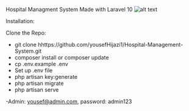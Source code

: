 Hospital Managment System Made with Laravel 10
![alt text](https://github.com/yousefHijazi1/Hospital-Management-System.git)

Installation:

Clone the Repo:

- git clone hhttps://github.com/yousefHijazi1/Hospital-Management-System.git
- composer install or composer update
- cp .env.example .env
- Set up .env file
- php artisan key:generate
- php artisan migrate
- php artisan serve

-Admin: yousef@admin.com, password: admin123

